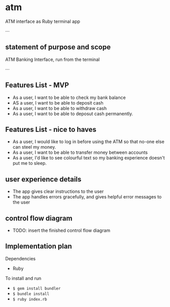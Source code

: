 # atm
ATM interface as Ruby terminal app

⋅⋅⋅
## statement of purpose and scope
ATM Banking Interface, run from the terminal

⋅⋅⋅
## Features List - MVP
- As a user, I want to be able to check my bank balance
- AS a user, I want to be able to deposit cash
- As a user, I want to be able to withdraw cash
- As a user, I want to be able to deposut cash permanently.

## Features List - nice to haves
- As a user, I would like to log in before using the ATM so that no-one else can steel my money.
- As a user, I want to be able to transfer money between accounts
- As a user, I'd like to see colourful text so my banking experience doesn't put me to sleep.

## user experience details
- The app gives clear instructions to the user
- The app handles errors gracefully, and gives helpful error messages to the user

## control flow diagram

- TODO: insert the finished control flow diagram

## Implementation plan

Dependencies
- Ruby

To install and run
- `$ gem install bundler`
- `$ bundle install`
- `$ ruby index.rb`
